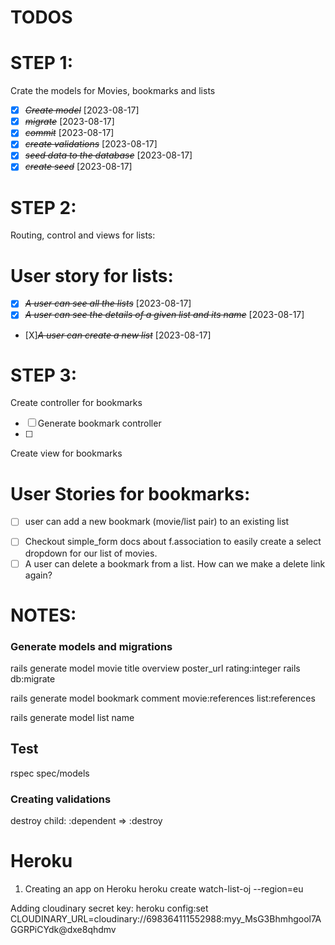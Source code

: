 # TODOS

# STEP 1:

Crate the models for Movies, bookmarks and lists
* [X] ~~*Create model*~~ [2023-08-17]
* [X] ~~*migrate*~~ [2023-08-17]
* [X] ~~*commit*~~ [2023-08-17]
* [X] ~~*create validations*~~ [2023-08-17]
* [X] ~~*seed data to the database*~~ [2023-08-17]
* [X] ~~*create seed*~~ [2023-08-17]

# STEP 2:

Routing, control and views for lists:

# User story for lists:
* [X] ~~*A user can see all the lists*~~ [2023-08-17]
* [X] ~~*A user can see the details of a given list and its name*~~ [2023-08-17]
* [X]~~*A user can create a new list*~~ [2023-08-17]

# STEP 3:

Create controller for bookmarks

* [ ] Generate bookmark controller
* [ ] <!-- rails generate controller bookmarks -->

Create view for bookmarks

# User Stories for bookmarks:
* [ ] user can add a new bookmark (movie/list pair) to an existing list
- [ ] Checkout simple_form docs about f.association to easily create a select dropdown for our list of movies.
  <!-- GET "lists/42/bookmarks/new"
  POST "lists/42/bookmarks" -->
- [ ] A user can delete a bookmark from a list. How can we make a delete link again?

# NOTES:

### Generate models and migrations
rails generate model movie title overview poster_url rating:integer
rails db:migrate

rails generate model bookmark comment movie:references list:references

rails generate model list name

## Test
rspec spec/models

### Creating validations

destroy child:
:dependent => :destroy

# Heroku
1. Creating an app on Heroku
heroku create watch-list-oj --region=eu
<!-- #Name must start with a letter, end with a letter or digit and can only contain lowercase letters, digits, and dashes. -->

Adding cloudinary secret key:
heroku config:set CLOUDINARY_URL=cloudinary://698364111552988:myy_MsG3Bhmhgool7AGGRPiCYdk@dxe8qhdmv
